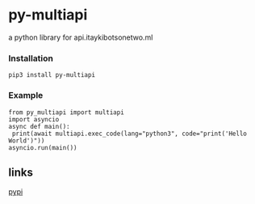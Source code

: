 # py-multiapi

a python library for api.itaykibotsonetwo.ml


### Installation
 ```pip3 install py-multiapi```

### Example
   ```
from py_multiapi import multiapi
import asyncio
async def main():
    print(await multiapi.exec_code(lang="python3", code="print('Hello World')"))
asyncio.run(main())
```
## links

[pypi](https://pypi.org/project/py-multiapi)

